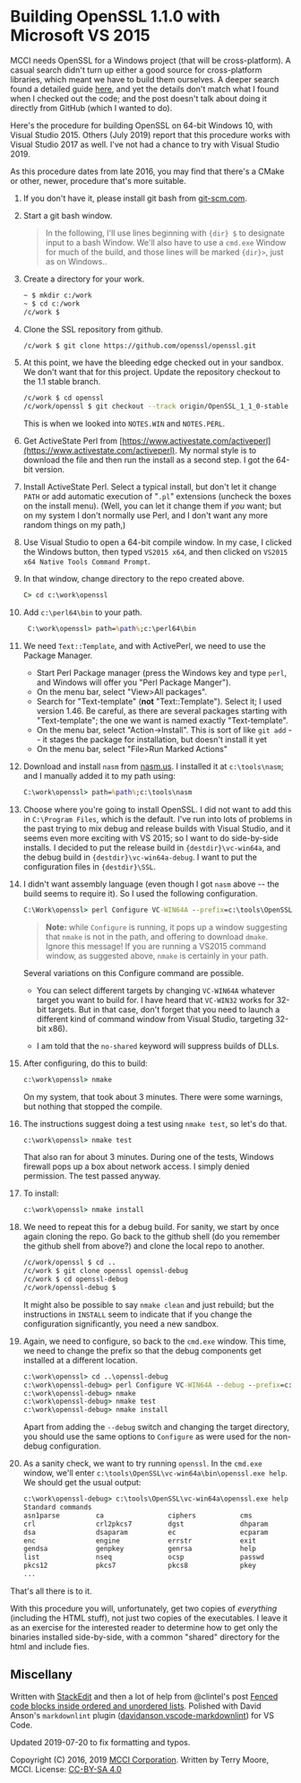 # Building OpenSSL 1.1.0 with Microsoft VS 2015

MCCI needs OpenSSL for a Windows project (that will be cross-platform). A casual search didn't turn up either a good source for cross-platform libraries, which meant we have to build them ourselves. A deeper search found a detailed guide [here](http://developer.covenanteyes.com/building-openssl-for-visual-studio/), and yet the details don't match what I found when I checked out the code; and the post doesn't talk about doing it directly from GitHub (which I wanted to do).

Here's the procedure for building OpenSSL on 64-bit Windows 10, with Visual Studio 2015. Others (July 2019) report that this procedure works with Visual Studio 2017 as well. I've not had a chance to try with Visual Studio 2019.

As this procedure dates from late 2016, you may find that there's a CMake or other, newer, procedure that's more suitable.

1. If you don't have it, please install git bash from [git-scm.com](https://git-scm.com/downloads).

2. Start a git bash window.

   > In the following, I'll use lines beginning with `{dir} $` to designate input to a bash Window. We'll also have to use a `cmd.exe` Window for much of the build, and those lines will be marked `{dir}>`, just as on Windows..

3. Create a directory for your work.

    ```bash
    ~ $ mkdir c:/work
    ~ $ cd c:/work
    /c/work $
    ```

4. Clone the SSL repository from github.

    ```bash
    /c/work $ git clone https://github.com/openssl/openssl.git
    ```

5. At this point, we have the bleeding edge checked out in your sandbox. We don't want that for this project. Update the repository checkout to the 1.1 stable branch.

    ```bash
    /c/work $ cd openssl
    /c/work/openssl $ git checkout --track origin/OpenSSL_1_1_0-stable
    ```

   This is when we looked into `NOTES.WIN` and `NOTES.PERL`.

6. Get ActiveState Perl from [https://www.activestate.com/activeperl](https://www.activestate.com/activeperl). My normal style is to download the file and then run the install as a second step. I got the 64-bit version.

7. Install ActiveState Perl.  Select a typical install, but don't let it change `PATH` or add automatic execution of "`.pl`" extensions (uncheck the boxes on the install menu). (Well, you can let it change them if _you_ want; but on my system I don't normally use Perl, and I don't want any more random things on my path,)

8. Use Visual Studio to open a 64-bit compile window. In my case, I clicked the Windows button, then typed `VS2015 x64`, and then clicked on `VS2015 x64 Native Tools Command Prompt`.

9. In that window, change directory to the repo created above.

    ```cmd
    C> cd c:\work\openssl
    ```

10. Add `c:\perl64\bin` to your path.

    ```cmd
     C:\work\openssl> path=%path%;c:\perl64\bin
    ```

11. We need ``Text::Template``, and with ActivePerl, we need to use the Package Manager.

    * Start Perl Package manager (press the Windows key and type `perl`, and Windows will offer you "Perl Package Manger").
    * On the menu bar, select "View>All packages".
    * Search for "Text-template" (**not** "Text::Template").  Select it; I used version 1.46. Be careful, as there are several packages starting with "Text-template"; the one we want is named exactly "Text-template".
    * On the menu bar, select "Action->Install". This is sort of like `git add` -- it stages the package for installation, but doesn't install it yet
    * On the menu bar, select "File>Run Marked Actions"

12. Download and install `nasm` from [nasm.us][nasm.us].  I installed it at `c:\tools\nasm`; and I manually added it to my path using:

    ```cmd
    C:\work\openssl> path=%path%;c:\tools\nasm
    ```

13. Choose where you're going to install OpenSSL. I did not want to add this in `C:\Program Files`, which is the default. I've run into lots of problems in the past trying to mix debug and release builds with Visual Studio, and it seems even more exciting with VS 2015; so I want to do side-by-side installs. I decided to put the release build in `{destdir}\vc-win64a`, and the debug build in `{destdir}\vc-win64a-debug`. I want to put the configuration files in `{destdir}\SSL`.

14. I didn't want assembly language (even though I got `nasm` above -- the build seems to require it). So I used the following configuration.

    ```cmd
    C:\Work\openssl> perl Configure VC-WIN64A --prefix=c:\tools\OpenSSL\vc-win64a --openssldir=c:\tools\OpenSSL\SSL no-asm
    ```

    > **Note:** while `Configure` is running, it pops up a window suggesting that `nmake` is not in the path, and offering to download `dmake`. Ignore this message! If you are running a VS2015 command window, as suggested above, `nmake` is certainly in your path.

    Several variations on this Configure command are possible.

    * You can select different targets by changing `VC-WIN64A` whatever target you want to build for. I have heard that `VC-WIN32` works for 32-bit targets. But in that case, don't forget that you need to launch a different kind of command window from Visual Studio, targeting 32-bit x86).

    * I am told that the `no-shared` keyword will suppress builds of DLLs.

15. After configuring, do this to build:

    ```cmd
    c:\work\openssl> nmake
    ```

    On my system, that took about 3 minutes.  There were some warnings, but nothing that stopped the compile.

16. The instructions suggest doing a test using `nmake test`, so let's do that.

    ```cmd
    c:\work\openssl> nmake test
    ```

    That also ran for about 3 minutes. During one of the tests, Windows firewall pops up a box about network access. I simply denied permission. The test passed anyway.

17. To install:

    ```cmd
    c:\work\openssl> nmake install
    ```

18. We need to repeat this for a debug build. For sanity, we start by once again cloning the repo. Go back to the github shell (do you remember the github shell from above?) and clone the local repo to another.

    ```bash
    /c/work/openssl $ cd ..
    /c/work $ git clone openssl openssl-debug
    /c/work $ cd openssl-debug
    /c/work/openssl-debug $
    ```

    It might also be possible to say `nmake clean`  and just rebuild; but the instructions in `INSTALL` seem to indicate that if you change the configuration significantly, you need a new sandbox.

19. Again, we need to configure, so back to the `cmd.exe` window. This time, we need to change the prefix so that the debug components get installed at a different location.

    ```cmd
    c:\work\openssl> cd ..\openssl-debug
    c:\work\openssl-debug> perl Configure VC-WIN64A --debug --prefix=c:\tools\OpenSSL\vc-win64a-dbg --openssldir=c:\tools\OpenSSL\SSL no-asm
    c:\work\openssl-debug> nmake
    c:\work\openssl-debug> nmake test
    c:\work\openssl-debug> nmake install
    ```

    Apart from adding the `--debug` switch and changing the target directory, you should use the same options to `Configure` as were used for the non-debug configuration.

20. As a sanity check, we want to try running `openssl`. In the `cmd.exe` window, we'll enter `c:\tools\OpenSSL\vc-win64a\bin\openssl.exe help`. We should get the usual output:

    ```cmd
    c:\work\openssl-debug> c:\tools\OpenSSL\vc-win64a\openssl.exe help
    Standard commands
    asn1parse         ca                ciphers           cms
    crl               crl2pkcs7         dgst              dhparam
    dsa               dsaparam          ec                ecparam
    enc               engine            errstr            exit
    gendsa            genpkey           genrsa            help
    list              nseq              ocsp              passwd
    pkcs12            pkcs7             pkcs8             pkey
    ...
    ```

That's all there is to it.

With this procedure you will, unfortunately, get two copies of *everything* (including the HTML stuff), not just two copies of the executables. I leave it as an exercise for the interested reader to determine how to get only the binaries installed side-by-side, with a common "shared" directory for the html and include fies.

[nasm.us]: https://nasm.us

## Miscellany

Written with [StackEdit](https://stackedit.io/) and then a lot of help from @clintel's post [Fenced code blocks inside ordered and unordered lists](https://gist.github.com/clintel/1155906). Polished with David Anson's `markdownlint` plugin ([davidanson.vscode-markdownlint](https://github.com/DavidAnson/vscode-markdownlint)) for VS Code.

Updated 2019-07-20 to fix formatting and typos.

Copoyright (C) 2016, 2019 [MCCI Corporation](https://mcci.com). Written by Terry Moore, MCCI. License: [CC-BY-SA 4.0](https://creativecommons.org/licenses/by-sa/4.0/)
